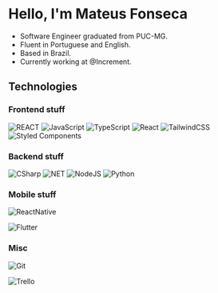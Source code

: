 # Hello, I'm Mateus Fonseca

- Software Engineer graduated from PUC-MG.
- Fluent in Portuguese and English.
- Based in Brazil.
- Currently working at @Increment.

## Technologies

### Frontend stuff

<img
  src="https://img.shields.io/badge/react-%23E34F26.svg?style=for-the-badge&amp;logo=html5&amp;logoColor=white"
  alt="REACT"
/>
<img
  src="https://img.shields.io/badge/javascript-%23323330.svg?style=for-the-badge&amp;logo=javascript&amp;logoColor=%23F7DF1E"
  alt="JavaScript"
/>
<img
  src="https://img.shields.io/badge/typescript-%23007ACC.svg?style=for-the-badge&amp;logo=typescript&amp;logoColor=white"
  alt="TypeScript"
/>
<img
  src="https://img.shields.io/badge/react-%2320232a.svg?style=for-the-badge&amp;logo=react&amp;logoColor=%2361DAFB"
  alt="React"
/>
<img
  src="https://img.shields.io/badge/tailwindcss-%2338B2AC.svg?style=for-the-badge&logo=tailwind-css&logoColor=white"
  alt="TailwindCSS"
/>
<img
  src="https://img.shields.io/badge/styled--components-DB7093?style=for-the-badge&amp;logo=styled-components&amp;logoColor=white"
  alt="Styled Components"
/>

### Backend stuff

<img
  src="https://img.shields.io/badge/C%23-239120?style=for-the-badge&logo=c-sharp&logoColor=white"
  alt="CSharp"
/>
<img
  src="https://img.shields.io/badge/.NET-5C2D91?style=for-the-badge&logo=.net&logoColor=white"
  alt="NET"
/>
<img
  src="https://img.shields.io/badge/node.js-6DA55F?style=for-the-badge&amp;logo=node.js&amp;logoColor=white"
  alt="NodeJS"
/>
<img
  src="https://img.shields.io/badge/Python-14354C?style=for-the-badge&logo=python&logoColor=white"
  alt="Python"
/>

### Mobile stuff

<img
  src="https://img.shields.io/badge/React_Native-20232A?style=for-the-badge&logo=react&logoColor=61DAFB"
  alt="ReactNative"/>

<img
  src="https://img.shields.io/badge/Flutter-02569B?style=for-the-badge&logo=flutter&logoColor=white"
  alt="Flutter"/>

### Misc

<img
  src="https://img.shields.io/badge/git-%23F05033.svg?style=for-the-badge&amp;logo=git&amp;logoColor=white"
  alt="Git"
/>

<img
  src="https://img.shields.io/badge/Trello-0052CC?style=for-the-badge&logo=trello&logoColor=white"
  alt="Trello"
/>
